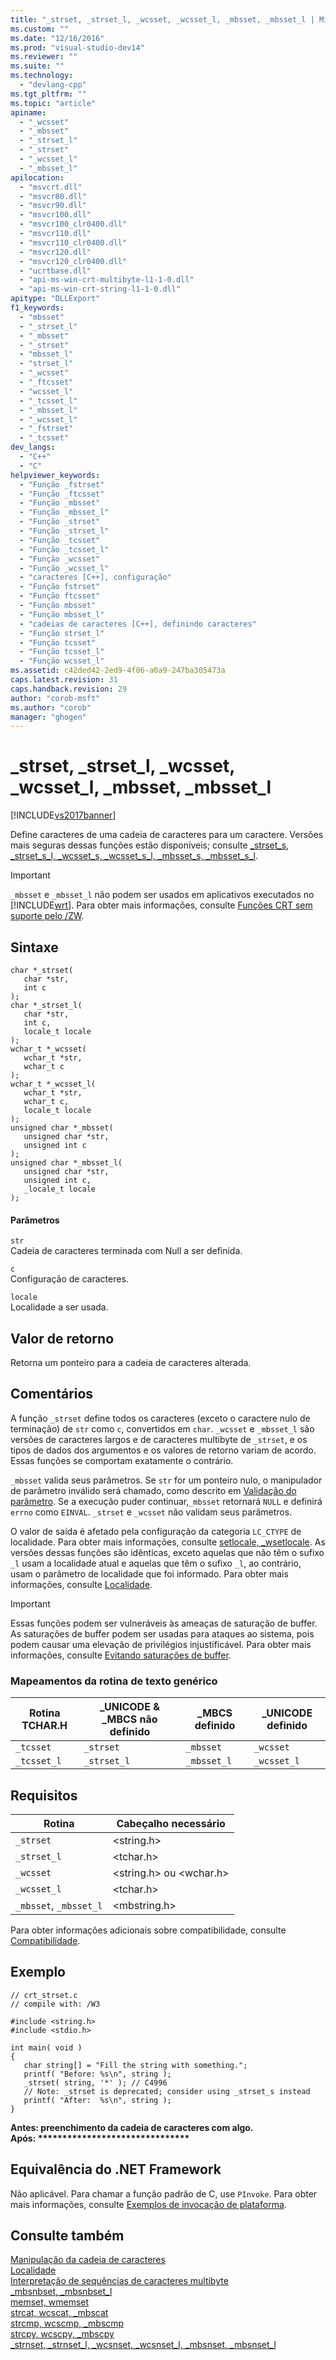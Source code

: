 ```yaml
---
title: "_strset, _strset_l, _wcsset, _wcsset_l, _mbsset, _mbsset_l | Microsoft Docs"
ms.custom: ""
ms.date: "12/16/2016"
ms.prod: "visual-studio-dev14"
ms.reviewer: ""
ms.suite: ""
ms.technology: 
  - "devlang-cpp"
ms.tgt_pltfrm: ""
ms.topic: "article"
apiname: 
  - "_wcsset"
  - "_mbsset"
  - "_strset_l"
  - "_strset"
  - "_wcsset_l"
  - "_mbsset_l"
apilocation: 
  - "msvcrt.dll"
  - "msvcr80.dll"
  - "msvcr90.dll"
  - "msvcr100.dll"
  - "msvcr100_clr0400.dll"
  - "msvcr110.dll"
  - "msvcr110_clr0400.dll"
  - "msvcr120.dll"
  - "msvcr120_clr0400.dll"
  - "ucrtbase.dll"
  - "api-ms-win-crt-multibyte-l1-1-0.dll"
  - "api-ms-win-crt-string-l1-1-0.dll"
apitype: "DLLExport"
f1_keywords: 
  - "mbsset"
  - "_strset_l"
  - "_mbsset"
  - "_strset"
  - "mbsset_l"
  - "strset_l"
  - "_wcsset"
  - "_ftcsset"
  - "wcsset_l"
  - "_tcsset_l"
  - "_mbsset_l"
  - "_wcsset_l"
  - "_fstrset"
  - "_tcsset"
dev_langs: 
  - "C++"
  - "C"
helpviewer_keywords: 
  - "Função _fstrset"
  - "Função _ftcsset"
  - "Função _mbsset"
  - "Função _mbsset_l"
  - "Função _strset"
  - "Função _strset_l"
  - "Função _tcsset"
  - "Função _tcsset_l"
  - "Função _wcsset"
  - "Função _wcsset_l"
  - "caracteres [C++], configuração"
  - "Função fstrset"
  - "Função ftcsset"
  - "Função mbsset"
  - "Função mbsset_l"
  - "cadeias de caracteres [C++], definindo caracteres"
  - "Função strset_l"
  - "Função tcsset"
  - "Função tcsset_l"
  - "Função wcsset_l"
ms.assetid: c42ded42-2ed9-4f06-a0a9-247ba305473a
caps.latest.revision: 31
caps.handback.revision: 29
author: "corob-msft"
ms.author: "corob"
manager: "ghogen"
---
```

# _strset, _strset_l, _wcsset, _wcsset_l, _mbsset, _mbsset_l
[!INCLUDE[vs2017banner](../../assembler/inline/includes/vs2017banner.md)]

Define caracteres de uma cadeia de caracteres para um caractere.  Versões mais seguras dessas funções estão disponíveis; consulte [\_strset\_s, \_strset\_s\_l, \_wcsset\_s, \_wcsset\_s\_l, \_mbsset\_s, \_mbsset\_s\_l](../Topic/_strset_s,%20_strset_s_l,%20_wcsset_s,%20_wcsset_s_l,%20_mbsset_s,%20_mbsset_s_l.md).  
  
> [!IMPORTANT]
>  `_mbsset` e `_mbsset_l` não podem ser usados em aplicativos executados no [!INCLUDE[wrt](../../atl/reference/includes/wrt_md.md)].  Para obter mais informações, consulte [Funções CRT sem suporte pelo \/ZW](http://msdn.microsoft.com/library/windows/apps/jj606124.aspx).  
  
## Sintaxe  
  
```  
char *_strset(  
   char *str,  
   int c   
);  
char *_strset_l(  
   char *str,  
   int c,  
   locale_t locale  
);  
wchar_t *_wcsset(  
   wchar_t *str,  
   wchar_t c   
);  
wchar_t *_wcsset_l(  
   wchar_t *str,  
   wchar_t c,  
   locale_t locale  
);  
unsigned char *_mbsset(  
   unsigned char *str,  
   unsigned int c   
);  
unsigned char *_mbsset_l(  
   unsigned char *str,  
   unsigned int c,  
   _locale_t locale  
);  
```  
  
#### Parâmetros  
 `str`  
 Cadeia de caracteres terminada com Null a ser definida.  
  
 `c`  
 Configuração de caracteres.  
  
 `locale`  
 Localidade a ser usada.  
  
## Valor de retorno  
 Retorna um ponteiro para a cadeia de caracteres alterada.  
  
## Comentários  
 A função `_strset` define todos os caracteres \(exceto o caractere nulo de terminação\) de `str` como `c`, convertidos em `char`.  `_wcsset` e `_mbsset_l` são versões de caracteres largos e de caracteres multibyte de `_strset`, e os tipos de dados dos argumentos e os valores de retorno variam de acordo.  Essas funções se comportam exatamente o contrário.  
  
 `_mbsset` valida seus parâmetros.  Se `str` for um ponteiro nulo, o manipulador de parâmetro inválido será chamado, como descrito em [Validação do parâmetro](../../c-runtime-library/parameter-validation.md).  Se a execução puder continuar,`_mbsset` retornará `NULL` e definirá `errno` como `EINVAL`.  `_strset` e `_wcsset` não validam seus parâmetros.  
  
 O valor de saída é afetado pela configuração da categoria `LC_CTYPE` de localidade. Para obter mais informações, consulte [setlocale, \_wsetlocale](../Topic/setlocale,%20_wsetlocale.md).  As versões dessas funções são idênticas, exceto aquelas que não têm o sufixo `_l` usam a localidade atual e aquelas que têm o sufixo `_l`, ao contrário, usam o parâmetro de localidade que foi informado.  Para obter mais informações, consulte [Localidade](../../c-runtime-library/locale.md).  
  
> [!IMPORTANT]
>  Essas funções podem ser vulneráveis às ameaças de saturação de buffer.  As saturações de buffer podem ser usadas para ataques ao sistema, pois podem causar uma elevação de privilégios injustificável.  Para obter mais informações, consulte [Evitando saturações de buffer](http://msdn.microsoft.com/library/windows/desktop/ms717795).  
  
### Mapeamentos da rotina de texto genérico  
  
|Rotina TCHAR.H|\_UNICODE & \_MBCS não definido|\_MBCS definido|\_UNICODE definido|  
|--------------------|-------------------------------------|---------------------|------------------------|  
|`_tcsset`|`_strset`|`_mbsset`|`_wcsset`|  
|`_tcsset_l`|`_strset_l`|`_mbsset_l`|`_wcsset_l`|  
  
## Requisitos  
  
|Rotina|Cabeçalho necessário|  
|------------|--------------------------|  
|`_strset`|\<string.h\>|  
|`_strset_l`|\<tchar.h\>|  
|`_wcsset`|\<string.h\> ou \<wchar.h\>|  
|`_wcsset_l`|\<tchar.h\>|  
|`_mbsset`, `_mbsset_l`|\<mbstring.h\>|  
  
 Para obter informações adicionais sobre compatibilidade, consulte [Compatibilidade](../../c-runtime-library/compatibility.md).  
  
## Exemplo  
  
```  
// crt_strset.c  
// compile with: /W3  
  
#include <string.h>  
#include <stdio.h>  
  
int main( void )  
{  
   char string[] = "Fill the string with something.";  
   printf( "Before: %s\n", string );  
   _strset( string, '*' ); // C4996  
   // Note: _strset is deprecated; consider using _strset_s instead  
   printf( "After:  %s\n", string );  
}  
```  
  
  **Antes: preenchimento da cadeia de caracteres com algo.**  
**Após:  \*\*\*\*\*\*\*\*\*\*\*\*\*\*\*\*\*\*\*\*\*\*\*\*\*\*\*\*\*\*\***   
## Equivalência do .NET Framework  
 Não aplicável. Para chamar a função padrão de C, use `PInvoke`. Para obter mais informações, consulte [Exemplos de invocação de plataforma](../Topic/Platform%20Invoke%20Examples.md).  
  
## Consulte também  
 [Manipulação da cadeia de caracteres](../../c-runtime-library/string-manipulation-crt.md)   
 [Localidade](../../c-runtime-library/locale.md)   
 [Interpretação de sequências de caracteres multibyte](../../c-runtime-library/interpretation-of-multibyte-character-sequences.md)   
 [\_mbsnbset, \_mbsnbset\_l](../../c-runtime-library/reference/mbsnbset-mbsnbset-l.md)   
 [memset, wmemset](../../c-runtime-library/reference/memset-wmemset.md)   
 [strcat, wcscat, \_mbscat](../../c-runtime-library/reference/strcat-wcscat-mbscat.md)   
 [strcmp, wcscmp, \_mbscmp](../Topic/strcmp,%20wcscmp,%20_mbscmp.md)   
 [strcpy, wcscpy, \_mbscpy](../../c-runtime-library/reference/strcpy-wcscpy-mbscpy.md)   
 [\_strnset, \_strnset\_l, \_wcsnset, \_wcsnset\_l, \_mbsnset, \_mbsnset\_l](../../c-runtime-library/reference/strnset-strnset-l-wcsnset-wcsnset-l-mbsnset-mbsnset-l.md)